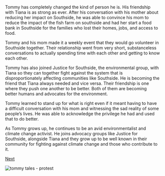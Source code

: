 Tommy has completely changed the kind of person he is. His friendship with Tiana is as strong as ever. After his conversation with his mother about reducing her impact on Southside, he was able to convince his mom to reduce the impact of the fish farm on southside and had her start a food bank in Southside for the families who lost their homes, jobs, and access to food. 

Tommy and his mom made it a weekly event that they would go volunteer in Southside together. Their relationship went from very short, substanceless conversations to actually spending time with each other and getting to know each other.  

Tommy has also joined Justice for Southside, the environmental group, with Tiana so they can together fight against the system that is disproportionately affecting communities like Southside. He is becoming the friend that Tiana always needed and vice versa. Their friendship is one where they push one another to be better. Both of them are becoming better humans and advocates for the environment.  

Tommy learned to stand up for what is right even if it meant having to have a difficult conversation with his mom and witnessing the sad reality of some people’s lives. He was able to acknowledge the privilege he had and used that to do better.

As Tommy grows up, he continues to be an avid environmentalist and climate change activist. He joins advocacy groups like Justice for Southside, alongside Tiana and they grow up to be well known in their community for fighting against climate change and those who contribute to it. 

[Next](https://dorsadanesh.github.io/RisingTides-Sink-or-Swim/end.html)

![tommy tales - protest](https://github.com/dorsadanesh/RisingTides-Sink-or-Swim/assets/114564837/ca38e8d1-5ab7-44af-a29e-e29a9dd99cc5)
